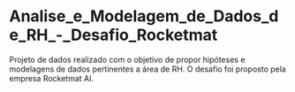 # Analise_e_Modelagem_de_Dados_de_RH_-_Desafio_Rocketmat
Projeto de dados realizado com o objetivo de propor hipóteses e modelagens de dados pertinentes a área de RH. O desafio foi proposto pela empresa Rocketmat AI.
